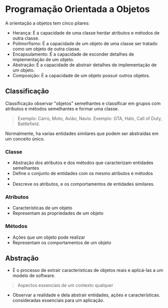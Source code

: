 # Programação Orientada a Objetos
A orientação a objetos tem cinco pilares:

- Herança: É a capacidade de uma classe herdar atributos e métodos de outra classe.
- Polimorfismo: É a capacidade de um objeto de uma classe ser tratado como um objeto de outra classe.
- Encapsulamento: É a capacidade de esconder detalhes de implementação de um objeto.
- Abstração: É a capacidade de abstrair detalhes de implementação de um objeto.
- Composição: É a capacidade de um objeto possuir outros objetos.

## Classificação
Classificação observar "objetos" semelhantes e classificar em grupos com atributos e métodos semelhantes e formar uma classe.
> Exemplo: Carro, Moto, Avião, Navio.
> Exemplo: GTA, Halo, Call of Duty, Battlefield.

Normalmente, ha varias entidades similares que podem ser abstraídas em um conceito único.
### Classe
- Abstração dos atributos e dos métodos que caracterizam entidades semelhantes
- Define o conjunto de entidades com os mesmo atributos e métodos
-
- Descreve os atributos, e os comportamentos de entidades similares.

### Atributos
- Características de um objeto
- Representam as propriedades de um objeto

### Métodos
- Ações que um objeto pode realizar
- Representam os comportamentos de um objeto

## Abstração
- É o processo de extrair características de objetos reais e aplicá-las a um modelo de software.
> Aspectos essenciais de um contexto qualquer
- Observar a realidade e dela abstrair entidades, ações e características. consideradas essenciais para um aplicação.